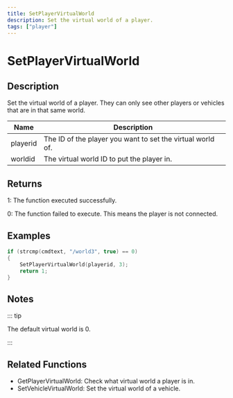 ```yaml
---
title: SetPlayerVirtualWorld
description: Set the virtual world of a player.
tags: ["player"]
---
```


# SetPlayerVirtualWorld

## Description

Set the virtual world of a player. They can only see other players or vehicles that are in that same world.

| Name     | Description                                                |
| -------- | ---------------------------------------------------------- |
| playerid | The ID of the player you want to set the virtual world of. |
| worldid  | The virtual world ID to put the player in.                 |

## Returns

1: The function executed successfully.

0: The function failed to execute. This means the player is not connected.

## Examples

```c
if (strcmp(cmdtext, "/world3", true) == 0)
{
    SetPlayerVirtualWorld(playerid, 3);
    return 1;
}
```

## Notes

::: tip

The default virtual world is 0.

:::

## Related Functions

- GetPlayerVirtualWorld: Check what virtual world a player is in.
- SetVehicleVirtualWorld: Set the virtual world of a vehicle.
